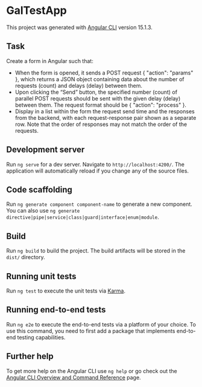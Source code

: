 # GalTestApp

This project was generated with [Angular CLI](https://github.com/angular/angular-cli) version 15.1.3.

## Task

Create a form in Angular such that:

* When the form is opened, it sends a POST request { "action": "params" }, which returns a JSON object containing data about the number of requests (count) and delays (delay) between them.
* Upon clicking the “Send” button, the specified number (count) of parallel POST requests should be sent with the given delay (delay) between them. The request format should be { "action": "process" }.
* Display in a list within the form the request send time and the responses from the backend, with each request-response pair shown as a separate row. Note that the order of responses may not match the order of the requests.
  

## Development server

Run `ng serve` for a dev server. Navigate to `http://localhost:4200/`. The application will automatically reload if you change any of the source files.

## Code scaffolding

Run `ng generate component component-name` to generate a new component. You can also use `ng generate directive|pipe|service|class|guard|interface|enum|module`.

## Build

Run `ng build` to build the project. The build artifacts will be stored in the `dist/` directory.

## Running unit tests

Run `ng test` to execute the unit tests via [Karma](https://karma-runner.github.io).

## Running end-to-end tests

Run `ng e2e` to execute the end-to-end tests via a platform of your choice. To use this command, you need to first add a package that implements end-to-end testing capabilities.

## Further help

To get more help on the Angular CLI use `ng help` or go check out the [Angular CLI Overview and Command Reference](https://angular.io/cli) page.
